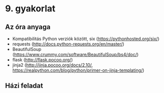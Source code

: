 # 9. gyakorlat

## Az óra anyaga
- Kompatibilitás Python verziók között, six (https://pythonhosted.org/six/)
- requests (http://docs.python-requests.org/en/master/)
- BeautifulSoup (https://www.crummy.com/software/BeautifulSoup/bs4/doc/)
- flask (http://flask.pocoo.org/)
- jinja2 (http://jinja.pocoo.org/docs/2.10/, https://realpython.com/blog/python/primer-on-jinja-templating/)

## Házi feladat
